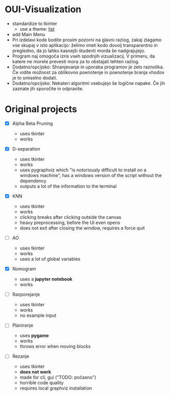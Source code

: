 # OUI-Visualization

- standardize to tkinter
  - use a theme: [list](https://www.reddit.com/r/Python/comments/lps11c/how_to_make_tkinter_look_modern_how_to_use_themes/)
- add Main Menu
- Pri izdelavi kode bodite prosim pozorni na glavni razlog, zakaj zlagamo vse skupaj v isto aplikacijo: želimo imeti kodo dovolj transparentno in pregledno, da jo lahko kasnejši študenti morda še nadgrajujejo.
- Program naj omogoča izris vseh spodnjih vizualizacij. V primeru, da katere ne morete prevesti mora za to obstajati tehten razlog.
- Dodatno/opcijsko: Shranjevanje in uporaba programov je zelo raznolika. Če vidite možnost za oblikovno poenotenje in poenotenje branja vhodov je to smiselno dodati.
- Dodatno/opcijsko: Nekateri algoritmi vsebujejo še logične napake. Če jih zaznate jih sporočite in odpravite.

# Original projects

- [x] Alpha Beta Pruning

  - uses tkinter
  - works

- [x] D-separation

  - uses tkinter
  - works
  - uses pygraphviz which "is notoriously difficult to install on a windows machine", has a windows version of the script without the dependency
  - outputs a lot of the information to the terminal

- [x] KNN

  - uses tkinter
  - works
  - clicking breaks after clicking outside the canvas
  - heavy preprocessing, before the UI even opens
  - does not exit after closing the window, requires a force quit

- [ ] AO

  - uses tkinter
  - works
  - uses a lot of global variables

- [x] Nomogram

  - uses a **jupyter notebook**
  - works

- [ ] Razporejanje

  - uses tkinter
  - works
  - no example input

- [ ] Planiranje

  - uses **pygame**
  - works
  - throws error when moving blocks

- [ ] Rezanje
  - uses tkinter
  - **does not work**
  - made for cli, gui ("TODO: počasno")
  - horrible code quality
  - requires local graphviz installation
